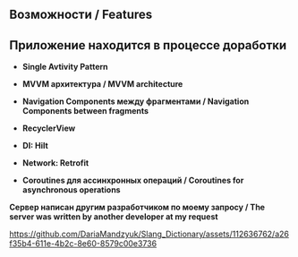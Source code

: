 ## **Возможности / Features** ##
## Приложение находится в процессе доработки ##

- **Single Avtivity Pattern**
  
- **MVVM архитектура /  MVVM architecture**
  
- **Navigation Components между фрагментами /  Navigation Components between fragments**
  
- **RecyclerView**

- **DI: Hilt**
  
- **Network: Retrofit**
  
- **Coroutines для ассинхронных операций /  Coroutines for asynchronous operations**

**Сервер написан другим разработчиком по моему запросу /  The server was written by another developer at my request**

https://github.com/DariaMandzyuk/Slang_Dictionary/assets/112636762/a26f35b4-611e-4b2c-8e60-8579c00e3736


